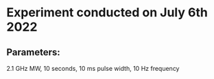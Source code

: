 # Experiment conducted on July 6th 2022
## Parameters:
2.1 GHz MW, 10 seconds, 10 ms pulse width, 10 Hz frequency
